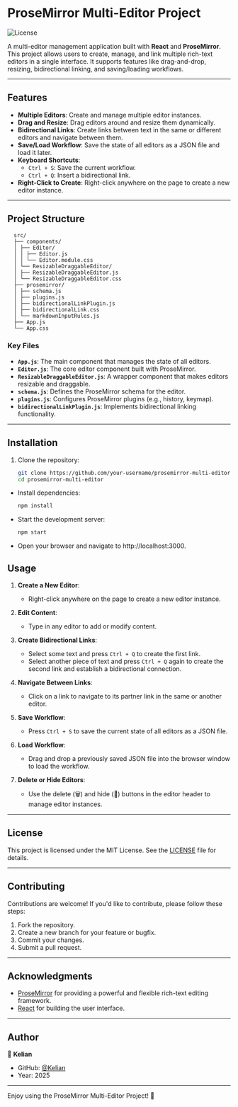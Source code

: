 # ProseMirror Multi-Editor Project

![License](https://img.shields.io/badge/license-MIT-blue.svg)

A multi-editor management application built with **React** and **ProseMirror**. This project allows users to create, manage, and link multiple rich-text editors in a single interface. It supports features like drag-and-drop, resizing, bidirectional linking, and saving/loading workflows.

---

## Features

- **Multiple Editors**: Create and manage multiple editor instances.
- **Drag and Resize**: Drag editors around and resize them dynamically.
- **Bidirectional Links**: Create links between text in the same or different editors and navigate between them.
- **Save/Load Workflow**: Save the state of all editors as a JSON file and load it later.
- **Keyboard Shortcuts**:
  - `Ctrl + S`: Save the current workflow.
  - `Ctrl + Q`: Insert a bidirectional link.
- **Right-Click to Create**: Right-click anywhere on the page to create a new editor instance.

---

## Project Structure
      src/
      ├── components/
      │ ├── Editor/
      │ │ ├── Editor.js
      │ │ └── Editor.module.css
      │ └── ResizableDraggableEditor/
      │ ├── ResizableDraggableEditor.js
      │ └── ResizableDraggableEditor.css
      ├── prosemirror/
      │ ├── schema.js
      │ ├── plugins.js
      │ ├── bidirectionalLinkPlugin.js
      │ ├── bidirectionalLink.css
      │ └── markdownInputRules.js      
      ├── App.js
      └── App.css


### Key Files
- **`App.js`**: The main component that manages the state of all editors.
- **`Editor.js`**: The core editor component built with ProseMirror.
- **`ResizableDraggableEditor.js`**: A wrapper component that makes editors resizable and draggable.
- **`schema.js`**: Defines the ProseMirror schema for the editor.
- **`plugins.js`**: Configures ProseMirror plugins (e.g., history, keymap).
- **`bidirectionalLinkPlugin.js`**: Implements bidirectional linking functionality.

---

## Installation

1. Clone the repository:
   ```bash
   git clone https://github.com/your-username/prosemirror-multi-editor.git
   cd prosemirror-multi-editor

* Install dependencies:
   ```bash
   npm install
* Start the development server:
   ```bash
   npm start

* Open your browser and navigate to http://localhost:3000.

## Usage

1. **Create a New Editor**:
   - Right-click anywhere on the page to create a new editor instance.

2. **Edit Content**:
   - Type in any editor to add or modify content.

3. **Create Bidirectional Links**:
   - Select some text and press `Ctrl + Q` to create the first link.
   - Select another piece of text and press `Ctrl + Q` again to create the second link and establish a bidirectional connection.

4. **Navigate Between Links**:
   - Click on a link to navigate to its partner link in the same or another editor.

5. **Save Workflow**:
   - Press `Ctrl + S` to save the current state of all editors as a JSON file.

6. **Load Workflow**:
   - Drag and drop a previously saved JSON file into the browser window to load the workflow.

7. **Delete or Hide Editors**:
   - Use the delete (🗑️) and hide (🙈) buttons in the editor header to manage editor instances.

---

## License

This project is licensed under the MIT License. See the [LICENSE](LICENSE) file for details.

---

## Contributing

Contributions are welcome! If you'd like to contribute, please follow these steps:

1. Fork the repository.
2. Create a new branch for your feature or bugfix.
3. Commit your changes.
4. Submit a pull request.

---

## Acknowledgments

- [ProseMirror](https://prosemirror.net/) for providing a powerful and flexible rich-text editing framework.
- [React](https://reactjs.org/) for building the user interface.

---

## Author

👤 **Kelian**

- GitHub: [@Kelian](https://github.com/Kelian)
- Year: 2025

---

Enjoy using the ProseMirror Multi-Editor Project! 🚀